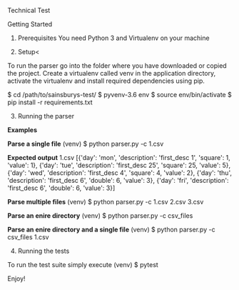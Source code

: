 Technical Test

Getting Started

1. Prerequisites
You need Python 3 and Virtualenv on your machine

2. Setup<

To run the parser go into the folder where you have downloaded or copied the project. Create a virtualenv called venv in the application directory, activate the virtualenv and install required dependencies using pip.

$ cd /path/to/sainsburys-test/
$ pyvenv-3.6 env
$ source env/bin/activate
$ pip install -r requirements.txt

3. Running the parser

**Examples**

**Parse a single file**
(venv) $ python parser.py -c 1.csv

**Expected output**
1.csv
[{'day': 'mon', 'description': 'first_desc 1', 'square': 1, 'value': 1},
 {'day': 'tue', 'description': 'first_desc 25', 'square': 25, 'value': 5},
 {'day': 'wed', 'description': 'first_desc 4', 'square': 4, 'value': 2},
 {'day': 'thu', 'description': 'first_desc 6', 'double': 6, 'value': 3},
 {'day': 'fri', 'description': 'first_desc 6', 'double': 6, 'value': 3}]

**Parse multiple files**
(venv) $ python parser.py -c 1.csv 2.csv 3.csv

**Parse an enire directory**
(venv) $ python parser.py -c csv_files

**Parse an enire directory and a single file**
(venv) $ python parser.py -c csv_files 1.csv


4. Running the tests

To run the test suite simply execute
(venv) $ pytest


Enjoy!